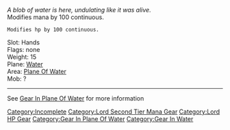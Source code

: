 *A blob of water is here, undulating like it was alive.*  
Modifies mana by 100 continuous.

`Modifies hp by 100 continuous.`

Slot: Hands  
Flags: none  
Weight: 15  
Plane: [Water](:Category:Water "wikilink")  
Area: [Plane Of Water](:Category:Plane_Of_Water "wikilink")  
Mob: ?  

------------------------------------------------------------------------

See [Gear In Plane Of
Water](:Category:Gear_In_Plane_Of_Water "wikilink") for more information

[Category:Incomplete](Category:Incomplete "wikilink") [Category:Lord
Second Tier Mana Gear](Category:Lord_Second_Tier_Mana_Gear "wikilink")
[Category:Lord HP Gear](Category:Lord_HP_Gear "wikilink") [Category:Gear
In Plane Of Water](Category:Gear_In_Plane_Of_Water "wikilink")
[Category:Gear In Water](Category:Gear_In_Water "wikilink")
